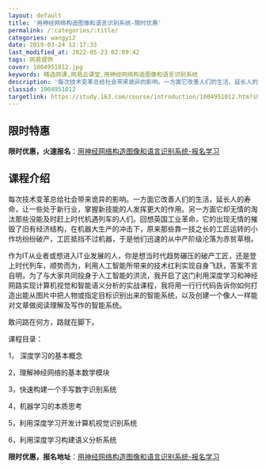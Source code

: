 ```yaml
---
layout: default
title: '用神经网络构造图像和语言识别系统-限时优惠'
permalink: /:categories/:title/
categories: wangyi2
date: 2019-03-24 12:17:33
last_modified_at: 2022-05-23 02:09:42
tags: 网易提供
cover: 1004951012.jpg
keywords: 精选网课,网易云课堂,用神经网络构造图像和语言识别系统
description: '每次技术变革总给社会带来诡异的影响。一方面它改善人们的生活，延长人的寿命，让一些处于新行业，掌握新技能的人发挥更大的作用'
classid: 1004951012
targetlink: https://study.163.com/course/introduction/1004951012.htm?share=1&shareId=1025206652&utm_campaign=share&utm_medium=iphoneShare&utm_source=&utm_u=1025206652
---
```


## 限时特惠

**限时优惠，火速报名**：[用神经网络构造图像和语言识别系统-报名学习](https://study.163.com/course/introduction/1004951012.htm?share=1&shareId=1025206652&utm_campaign=share&utm_medium=iphoneShare&utm_source=&utm_u=1025206652)

## 课程介绍

每次技术变革总给社会带来诡异的影响。一方面它改善人们的生活，延长人的寿命，让一些处于新行业，掌握新技能的人发挥更大的作用。另一方面它却无情的淘汰那些没能及时赶上时代机遇列车的人们。回想英国工业革命，它的出现无情的摧毁了旧有经济结构，在机器大生产的冲击下，原来那些靠一技之长的工匠运转的小作坊纷纷破产，工匠抵挡不过机器，于是他们迅速的从中产阶级沦落为赤贫草根。



作为IT从业者或想进入IT业发展的人，你是想当时代趋势碾压的破产工匠，还是登上时代列车，顺势而为，利用人工智能所带来的技术红利实现自身飞跃，答案不言自明，为了与大家共同投身于人工智能的洪流，我开启了这门利用深度学习和神经网路实现计算机视觉和智能语义分析的实战课程，我将用一行行代码告诉你如何打造出能从图片中把人物或指定目标识别出来的智能系统，以及创建一个像人一样能对文章做阅读理解及写作的智能系统。



敢问路在何方，路就在脚下。

课程目录：

1， 深度学习的基本概念

2，理解神经网络的基本数学模块

3，快速构建一个手写数字识别系统

4，机器学习的本质思考

5，利用深度学习开发计算机视觉识别系统

6，利用深度学习构建语义分析系统

**限时优惠，报名地址**：[用神经网络构造图像和语言识别系统-报名学习](https://study.163.com/course/introduction/1004951012.htm?share=1&shareId=1025206652&utm_campaign=share&utm_medium=iphoneShare&utm_source=&utm_u=1025206652)

